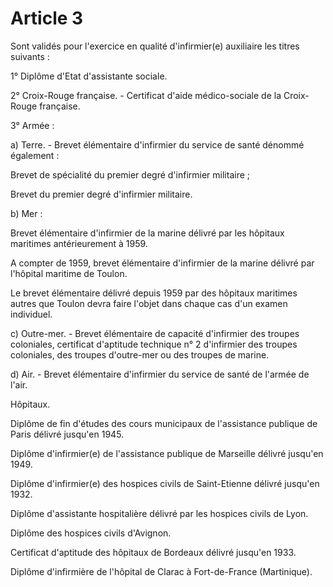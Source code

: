# Article 3

Sont validés pour l'exercice en qualité d'infirmier(e) auxiliaire les titres suivants :

1° Diplôme d'Etat d'assistante sociale.

2° Croix-Rouge française. - Certificat d'aide médico-sociale de la Croix-Rouge française.

3° Armée :

a) Terre. - Brevet élémentaire d'infirmier du service de santé dénommé également :

Brevet de spécialité du premier degré d'infirmier militaire ;

Brevet du premier degré d'infirmier militaire.

b) Mer :

Brevet élémentaire d'infirmier de la marine délivré par les hôpitaux maritimes antérieurement à 1959.

A compter de 1959, brevet élémentaire d'infirmier de la marine délivré par l'hôpital maritime de Toulon.

Le brevet élémentaire délivré depuis 1959 par des hôpitaux maritimes autres que Toulon devra faire l'objet dans chaque cas d'un examen individuel.

c) Outre-mer. - Brevet élémentaire de capacité d'infirmier des troupes coloniales, certificat d'aptitude technique n° 2 d'infirmier des troupes coloniales, des troupes d'outre-mer ou des troupes de marine.

d) Air. - Brevet élémentaire d'infirmier du service de santé de l'armée de l'air.

Hôpitaux.

Diplôme de fin d'études des cours municipaux de l'assistance publique de Paris délivré jusqu'en 1945.

Diplôme d'infirmier(e) de l'assistance publique de Marseille déli­vré jusqu'en 1949.

Diplôme d'infirmier(e) des hospices civils de Saint-Etienne délivré jusqu'en 1932.

Diplôme d'assistante hospitalière délivré par les hospices civils de Lyon.

Diplôme des hospices civils d'Avignon.

Certificat d'aptitude des hôpitaux de Bordeaux délivré jusqu'en 1933.

Diplôme d'infirmière de l'hôpital de Clarac à Fort-de-France (Martinique).
